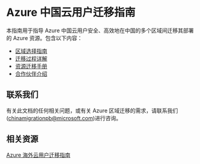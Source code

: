 
# Azure 中国云用户迁移指南

本指南用于指导 Azure 中国云用户安全、高效地在中国的多个区域间迁移其部署的 Azure 资源。包含以下内容：
* [区域选择指南](china-migration-region-strategy.md)
* [迁移过程详解](china-migration-process.md)
* [资源迁移手册](china-migration-guidance-overview.md)
* [合作伙伴介绍](china-migration-partners.md)

## 联系我们  
有关此文档的任何相关问题，或有关 Azure 区域迁移的需求，请联系我们(chinamigrationpb@microsoft.com)进行咨询。

## 相关资源  
[Azure 海外云用户迁移指南](https://github.com/Azure/Azure-Migration-Guidance)

